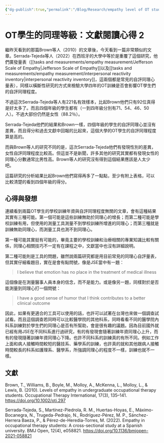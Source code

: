 ```yaml
---
{"dg-publish":true,"permalink":"/Blog/Research/empathy level of OT students 2/","title":"OT學生的同理等級：文獻閱讀心得 2","tags":["blog","empathy","references"],"created":"2022-09-01","updated":"2023-02-27T23:13"}
---
```



# OT學生的同理等級：文獻閱讀心得 2

繼昨天看到的那篇Brown等人（2010）的文章後，今天看到一篇非常類似的文章。Serrada-Tejeda等人（2022）在西班牙的大學中等於是重覆了這個研究，他們廣發量表（[[tasks and measurements/empathy measurement/Jefferson Scale of Empathy\|Jefferson Scale of Empathy]]以及[[tasks and measurements/empathy measurement/interpersonal reactivity inventory\|interpersonal reactivity inventory]]，這兩個都是常見的自評同理心量表），同樣以橫斷性研究的方式來檢驗大學四年的OT訓練是否會影響OT學生們的自評同理程度。

不過這次Serrada-Tejeda等人有221名有效樣本，比起Brown他們只有92位真得是好太多了。而且四個年級的學生都有（一到四年級分別有71、54、46、50人）。不過大部份仍然是女性（88.2％）。

Serrada-Tejeda他們的結果和Brown一樣，四個年級的學生的自評同理心並沒有差異，而且得分和過去文獻中回報的比起來，這個大學的OT學生的自評同理程度算是高的。

而與Brown等人的研究不同的是，這次Serrada-Tejeda他們有發現性別的差異，女性自評同理程度比較高。但這並不是新聞，許多其他的研究其實都有發現女性的同理心分數通常比男性高。Brown等人的研究沒有得到這個結果應該是人太少吧。

這篇研究的分析結果比起Brown他們寫得再多了一點點，至少有附上表格，可以比較清楚的看到四個年級的得分。

## 心得與發想

連續看到兩篇OT學生的學校訓練年資與自評同理程度無關的文章，會有這種結果其實有三種可能。第一個可能是這些訓練無助於同理心的增長；而第二種可能是學校訓練有用，但使用的測量工具測量不到學校訓練所增進的同理心；而第三種就是訓練無助同理心，而測量工具也測不到同理心。

第一種可能其實挺有可能的，畢竟主要的學校訓練和治療相關的專業知識比較有關係，同理心相關技巧不一定有在課程之中，文獻當中也沒有詳細說明。

第二種可能則是工具的問題，雖然說兩篇研究都是用目前常見的同理心自評量表，但其實仔細看題目，實在是會有點問號，像是JSE當中有一題：
> I believe that emotion has no place in the treatment of medical illness

這個像是在測量醫事人員本身的信念，而不是能力。或是像另一題，同樣對於是否能測量到同理心打一個問號：

> I have a good sense of humor that I think contributes to a better clinical outcome

因此，如果有更適合的工具可以使用的話，也許可以試著在台灣也來做一個調查試試看。而且這個調查若同時可以比較醫學院的其他科系，同時看看不同的醫學院內科系訓練對於學生們的同理心是否有所幫助，會是很有趣的議題。因為目前國外就已經有用JSE在不同科系進行過研究，有的有發現會隨著訓練年資同理心上升，而有的發現隨著訓練年資同理心下降。也許不同科系的訓練真的有所不同。例如工作上面和病人接觸時間較短的醫技系、藥學系的訓練，也許真的就和其他跟病人接觸時間較長的科系如護理系、醫學系，所強調同理心的程度不一樣，訓練也就不一樣。

## 文獻

Brown, T., Williams, B., Boyle, M., Molloy, A., McKenna, L., Molloy, L., & Lewis, B. (2010). Levels of empathy in undergraduate occupational therapy students. Occupational Therapy International, 17(3), 135–141. https://doi.org/10.1002/oti.297

Serrada-Tejeda, S., Martínez-Piedrola, R. M., Huertas-Hoyas, E., Máximo-Bocanegra, N., Trugeda-Pedrajo, N., Rodríguez-Pérez, M. P., Sánchez-Herrera Baeza, P., & Pérez-de-Heredia-Torres, M. (2022). Empathy in occupational therapy students: A cross-sectional study at a Spanish university. BMJ Open, 12(4), e058821. https://doi.org/10.1136/bmjopen-2021-058821
